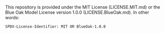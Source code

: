 This repository is provided under the MIT License (LICENSE.MIT.md) or the Blue
Oak Model License version 1.0.0 (LICENSE.BlueOak.md). In other words:

```
SPDX-License-Identifier: MIT OR BlueOak-1.0.0
```
